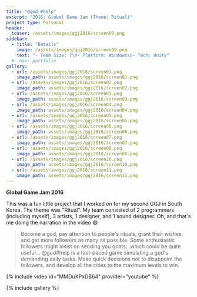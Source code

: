 ```yaml
---
title: "@god #help"
excerpt: "2016: Global Game Jam (Theme: Ritual)"
project_type: Personal
header:
  teaser: /assets/images/ggj2016/screen09.png
sidebar:
  - title: "Details"
    image: /assets/images/ggj2016/screen09.png
    text: "- Team Size: 7\n- Platform: Windows\n- Tech: Unity"
  #- nav: portfolio
gallery:
  - url: /assets/images/ggj2016/screen01.png
    image_path: assets/images/ggj2016/screen01.png
  - url: /assets/images/ggj2016/screen02.png
    image_path: assets/images/ggj2016/screen02.png
  - url: /assets/images/ggj2016/screen03.png
    image_path: assets/images/ggj2016/screen03.png
  - url: /assets/images/ggj2016/screen04.png
    image_path: assets/images/ggj2016/screen04.png
  - url: /assets/images/ggj2016/screen05.png
    image_path: assets/images/ggj2016/screen05.png
  - url: /assets/images/ggj2016/screen06.png
    image_path: assets/images/ggj2016/screen06.png
  - url: /assets/images/ggj2016/screen07.png
    image_path: assets/images/ggj2016/screen07.png
  - url: /assets/images/ggj2016/screen08.png
    image_path: assets/images/ggj2016/screen08.png
  - url: /assets/images/ggj2016/screen10.png
    image_path: assets/images/ggj2016/screen10.png
  - url: /assets/images/ggj2016/screen11.png
    image_path: assets/images/ggj2016/screen11.png
---
```


**Global Game Jam 2016**

This was a fun little project that I worked on for my second GGJ in South Korea. The theme was "Ritual". My team consisted of 2 programmers (including myself), 3 artists, 1 designer, and 1 sound designer. Oh, and that's me doing the narration in the video 😄

<blockquote><p>
Become a god, pay attention to people's rituals, grant their wishes, and get more followers as many as possible. Some enthusiastic followers might insist on sending you goats…which could be quite useful... @god#help is a fast-paced game simulating a god's demanding daily tasks. Make quick decisions not to disappoint the followers, and develop all the cities to the maximum levels to win.
</p></blockquote>

{% include video id="MMDuXPxDB64" provider="youtube" %}

{% include gallery %}